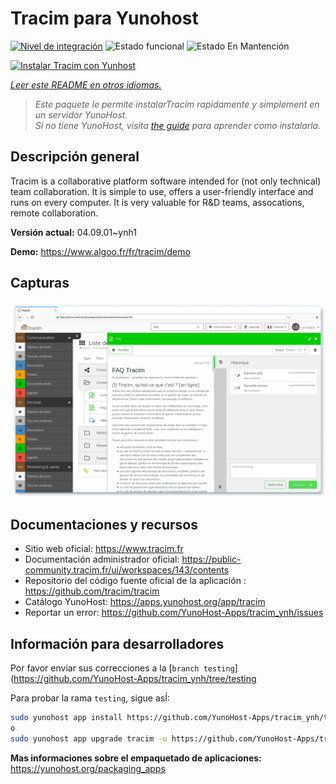 <!--
Este archivo README esta generado automaticamente<https://github.com/YunoHost/apps/tree/master/tools/readme_generator>
No se debe editar a mano.
-->

# Tracim para Yunohost

[![Nivel de integración](https://dash.yunohost.org/integration/tracim.svg)](https://ci-apps.yunohost.org/ci/apps/tracim/) ![Estado funcional](https://ci-apps.yunohost.org/ci/badges/tracim.status.svg) ![Estado En Mantención](https://ci-apps.yunohost.org/ci/badges/tracim.maintain.svg)

[![Instalar Tracim con Yunhost](https://install-app.yunohost.org/install-with-yunohost.svg)](https://install-app.yunohost.org/?app=tracim)

*[Leer este README en otros idiomas.](./ALL_README.md)*

> *Este paquete le permite instalarTracim rapidamente y simplement en un servidor YunoHost.*  
> *Si no tiene YunoHost, visita [the guide](https://yunohost.org/install) para aprender como instalarla.*

## Descripción general

Tracim is a collaborative platform software intended for (not only technical) team collaboration. It is simple to use, offers a user-friendly interface and runs on every computer. It is very valuable for R&D teams, assocations, remote collaboration.


**Versión actual:** 04.09.01~ynh1

**Demo:** <https://www.algoo.fr/fr/tracim/demo>

## Capturas

![Captura de Tracim](./doc/screenshots/feature_app_document.png)

## Documentaciones y recursos

- Sitio web oficial: <https://www.tracim.fr>
- Documentación administrador oficial: <https://public-community.tracim.fr/ui/workspaces/143/contents>
- Repositorio del código fuente oficial de la aplicación : <https://github.com/tracim/tracim>
- Catálogo YunoHost: <https://apps.yunohost.org/app/tracim>
- Reportar un error: <https://github.com/YunoHost-Apps/tracim_ynh/issues>

## Información para desarrolladores

Por favor enviar sus correcciones a la [`branch testing`](https://github.com/YunoHost-Apps/tracim_ynh/tree/testing

Para probar la rama `testing`, sigue asÍ:

```bash
sudo yunohost app install https://github.com/YunoHost-Apps/tracim_ynh/tree/testing --debug
o
sudo yunohost app upgrade tracim -u https://github.com/YunoHost-Apps/tracim_ynh/tree/testing --debug
```

**Mas informaciones sobre el empaquetado de aplicaciones:** <https://yunohost.org/packaging_apps>
